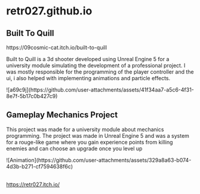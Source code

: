 # retr027.github.io

<h2>Built To Quill</h2>
<a>https://09cosmic-cat.itch.io/built-to-quill</a>
<p>Built to Quill is a 3d shooter developed using Unreal Engine 5 for a university module simulating the development of a professional project. I was mostly responsible for the programming of the player controller and the ui, i also helped with implementing animations and particle effects.</p>
![a69c9j](https://github.com/user-attachments/assets/41f34aa7-a5c6-4f31-8e7f-5b17c0b427c9)

<h2>Gameplay Mechanics Project</h2>
<p>This project was made for a university module about mechanics programming. The project was made in Unreal Engine 5 and was a system for a rouge-like game where you gain experience points from killing enemies and can choose an upgrade once you level up</p>
![Animation](https://github.com/user-attachments/assets/329a8a63-b074-4d3b-b271-cf7594638f6c)


<br> <a> https://retr027.itch.io/ </a>
